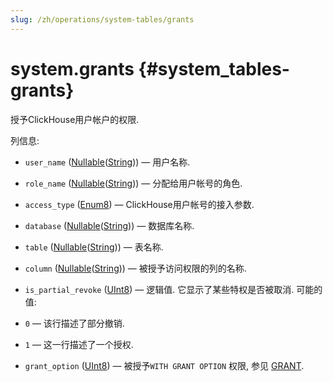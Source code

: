 ```yaml
---
slug: /zh/operations/system-tables/grants
---
```

# system.grants {#system_tables-grants}

授予ClickHouse用户帐户的权限.

列信息:
-    `user_name` ([Nullable](../../sql-reference/data-types/nullable.md)([String](../../sql-reference/data-types/string.md))) — 用户名称.

-    `role_name` ([Nullable](../../sql-reference/data-types/nullable.md)([String](../../sql-reference/data-types/string.md))) — 分配给用户帐号的角色.

-    `access_type` ([Enum8](../../sql-reference/data-types/enum.md)) — ClickHouse用户帐号的接入参数.

-    `database` ([Nullable](../../sql-reference/data-types/nullable.md)([String](../../sql-reference/data-types/string.md))) — 数据库名称.

-    `table` ([Nullable](../../sql-reference/data-types/nullable.md)([String](../../sql-reference/data-types/string.md))) — 表名称.

-    `column` ([Nullable](../../sql-reference/data-types/nullable.md)([String](../../sql-reference/data-types/string.md))) — 被授予访问权限的列的名称.

-    `is_partial_revoke` ([UInt8](/sql-reference/data-types/int-uint#integer-ranges)) — 逻辑值. 它显示了某些特权是否被取消. 可能的值:
- `0` — 该行描述了部分撤销.
- `1` — 这一行描述了一个授权.

-    `grant_option` ([UInt8](/sql-reference/data-types/int-uint#integer-ranges)) — 被授予`WITH GRANT OPTION` 权限, 参见 [GRANT](../../sql-reference/statements/grant.md#grant-privigele-syntax).
